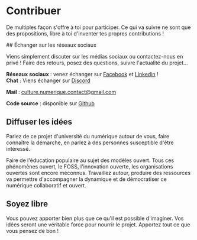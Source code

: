 # Contribuer

De multiples façon s'offre à toi pour participer.
Ce qui va suivre ne sont que des propositions, libre à toi
d'inventer tes propres contributions !

## Échanger sur les réseaux sociaux

Viens simplement discuter sur les médias sociaux ou contactez-nous en privé !
Faire des retours, posez des questions, suivre l'actualité du projet...

**Réseaux sociaux** : venez échanger sur [Facebook](https://www.facebook.com/Culture.Numerique.Officiel) et [Linkedin](https://www.linkedin.com/company/culture-numérique-official/) !  
**Chat** : Viens échanger sur [Discord](https://discord.gg/xzjYYkjA3x)

**Mail** : culture.numerique.contact@gmail.com  

**Code source** : disponible sur [Github](https://github.com/AbcSxyZ/Culture-Numerique)

## Diffuser les idées

Parlez de ce projet d'université du numérique autour de vous, faire connaître la démarche, en parlez à des personnes
susceptible d'être intéressé.

Faire de l'éducation populaire au sujet des modèles ouvert. Tous ces phénomènes ouvert, le FOSS, l'innovation ouverte,
les organisations ouvertes sont encore méconnus. Travaillez autour, produire des ressources va permettre d'accompagner
la dynamique et de démocratiser ce numérique collaboratif et ouvert.

## Soyez libre

Vous pouvez apporter bien plus que ce qu'il est possible d'imaginer. Vos idées seront une véritable force pour nourrir
le projet. Apportez tout ce que vous pensez de bon !
